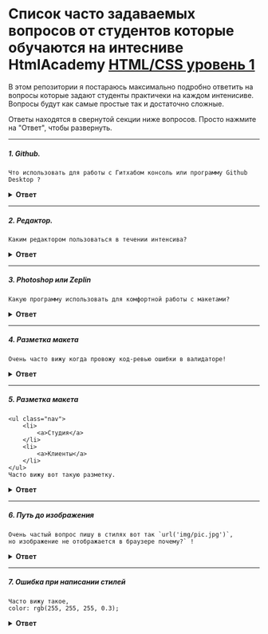 # Список часто задаваемых вопросов от студентов которые обучаются на интесниве HtmlAcademy [HTML/CSS уровень 1](https://htmlacademy.ru/intensive/htmlcss)
В этом репозитории я постараюсь максимально подробно ответить на вопросы которые задают студенты практичеки на каждом интенисиве.
Вопросы будут как самые простые так и достаточно сложные.

Ответы находятся в свернутой секции ниже вопросов. Просто нажмите на "Ответ", чтобы развернуть.


---

##### 1. Github.
```
Что использовать для работы с Гитхабом консоль или программу Github Desktop ?
```

<details><summary><b>Ответ</b></summary>
#### Ответ

Однозначного ответа нет(используй программу Github Desktop можно успешно пройти интенсив), но я советую использовать консоль хотя и кажется что это сложно на первый взгляд!
Тут стоить отметить что используя консоль вы будет использовать минимальное количество команд, а именно всего `4`:
- 1: `git status` - проверить какие файлы вы изменили.
- 2: `git add .` - добавить все изменения чтобы `git` отслеживал измененные файлы.
- 3: `git commit -m "имя коммита""` - сделать коммит или же зафиксировать изменения в гите.
- 4: `git push origin master` - собственно отправить изменения в свой репозиторий.

Стоить добавить что если вы будуте учиться и дальше в академии, то без консоли не обойтись дальше будет работа с ветками, надо будет брать изменния из другого репозитория и так далее.
</details>

---

##### 2. Редактор.

```
Каким редактором пользоваться в течении интенсива?
```

<details><summary><b>Ответ</b></summary>

#### Ответ

На лекции советуют использовать либо `Atom` либо `Sublime` - да у них есть преимущества они бесплатные и просты в использовани для нормальной работы придется ставить достаточно много плагинов ( и да их будет достаточно для прохождения интенсива на данном интенсиве),
но если вы планируте серььезно освоить `FrontEnd` разработку то нужно использовать `IDE` типа `WebStorm` или `PhpStorm` у них очень много возможностей которые уже как говорится из `коробки` то есть встроенных по умолчанию таких как консоль, подсветка синтаксиса, форматирование отступов и так далее...<br/>
`Минус IDE платная программа - месяц бесплатного пользования`
</details>

---

##### 3. Photoshop или Zeplin

```
Какую программу использовать для комфортной работы с макетами?
```

<details><summary><b>Ответ</b></summary>

#### Ответ

Однозначно советую `photoshop` пока это стандарт де факто - дает всю нужную и полезную информацию об элементах в макете, 
в том время как `Zeplin` пытается при выборе элемента в макете дать вам и стили сразу хотя это бесполезная информация которая заводит в заблуждение студентов. <br/>
`Минус - фотошоп платный, неделя бесплатного пользования`
</details>

---

##### 4. Разметка макета

```
Очень часто вижу когда провожу код-ревью ошибки в валидаторе!
```

<details><summary><b>Ответ</b></summary>

#### Ответ

Прежде чем приступать к интенсиву я всем очен советую изучить личный кабинет интенсива (а также пройти интерактивные курсы), если что не ясно то спросите у наставника или куратора,
так вот один из разделов интенсива назывется `Критерии` в нем описаны критерии по которым будут проверять ваш проект,
в нем есть критерий `Б5 -Документ проходит проверку на валидность` там даже ссылочка есть на валидатор, так вот перед каждой отравкой проекта на проверку - проверяйте ваш код на валидность!
</details>

---

##### 5. Разметка макета

```
<ul class="nav">
    <li>
        <a>Студия</a>
    </li>
    <li>
        <a>Клиенты</a>
    </li>    
</ul>
Часто вижу вот такую разметку.
```

<details><summary><b>Ответ</b></summary>

#### Ответ
>Во-первых
Не бойтесь добавлять классы в рвзметку.
```
<ul class="nav">
    <li class="nav-item">
        <a class="nav-link">Студия</a>
    </li>
    <li class="nav-item">
        <a class="nav-link">Клиенты</a>
    </li>    
</ul>
```
> Во-вторых<br/>
`.nav a` - не желательно так писать в стилях, потому что стилизовать по тэгу не самая хорошая практика!<br/>
`.nav .nav-link` - стилизация по классу гораздо лучше, как минимум потому что неважно какой тэг у вас там `a` или может `span`, 
что позволяет переиспользовать некоторые блоки вашего кода.
</details>

---

##### 6. Путь до изображения

```
Очень частый вопрос пишу в стилях вот так `url('img/pic.jpg')`, 
но изображение не отображается в браузере почему?` !
```

<details><summary><b>Ответ</b></summary>

#### Ответ

Для начала нужно взглянуть на структуру проекта:
> <папка с вашим проектом>
>> <папка css-стили - здесь находится `style.css`> <br/>
>> <папка img-картинки> <br/>
>> <папка js-скрипты> <br/>
>> <index.html>

Когда в `style.css` вы пишите `url('img/pic.jpg')` - то получается что вы ищите папку `img` внутри папки `css`
естественно ее там нет потому что у вас неверный относительный путь, 
вам нужно попасть в `корневую директорию вашего проекта` - написать нужно вот так `url('../img/pic.jpg')`
команда `../` означает переход на одну диреторию выше в иерархии каталогов, в нашем случае мы выйдем из папки `css` и попадем в корневую директорию. <br/>
*`Заметка` - в файле `index.html` не нужно не нужно никуда переходить, файл расположен в корневой директории
`url('img/pic.jpg')` - данная запись будет прекрасно работать.*

</details>

---

##### 7. Ошибка при написании стилей

```
Часто вижу такое,
color: rgb(255, 255, 255, 0.3);
```

<details><summary><b>Ответ</b></summary>

#### Ответ

Все максимально просто:<br/>
`color: rgb(255, 255, 255);` - `rgb`принимает 3 параметра <br/>
`color: rgba(255, 255, 255, 0.3);`- `rgba` принимает 4 параметра, последним параметром идет прозрачность.

</details>
